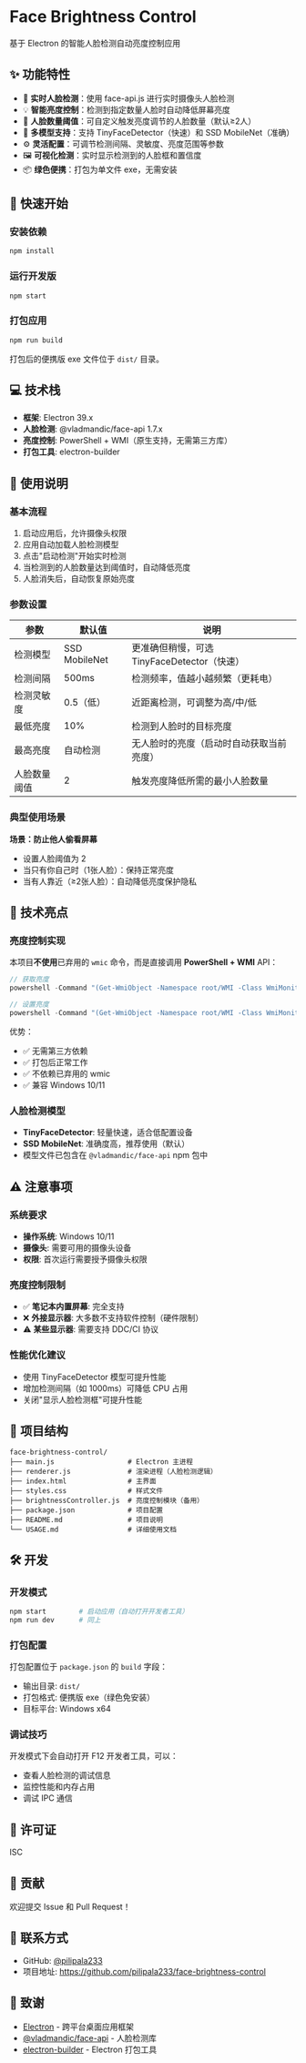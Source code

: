 # Face Brightness Control

基于 Electron 的智能人脸检测自动亮度控制应用

## ✨ 功能特性

- 🎥 **实时人脸检测**：使用 face-api.js 进行实时摄像头人脸检测
- 💡 **智能亮度控制**：检测到指定数量人脸时自动降低屏幕亮度
- 🎯 **人脸数量阈值**：可自定义触发亮度调节的人脸数量（默认≥2人）
- 🔧 **多模型支持**：支持 TinyFaceDetector（快速）和 SSD MobileNet（准确）
- ⚙️ **灵活配置**：可调节检测间隔、灵敏度、亮度范围等参数
- 🖼️ **可视化检测**：实时显示检测到的人脸框和置信度
- 📦 **绿色便携**：打包为单文件 exe，无需安装

## 🚀 快速开始

### 安装依赖

```bash
npm install
```

### 运行开发版

```bash
npm start
```

### 打包应用

```bash
npm run build
```

打包后的便携版 exe 文件位于 `dist/` 目录。

## 💻 技术栈

- **框架**: Electron 39.x
- **人脸检测**: @vladmandic/face-api 1.7.x
- **亮度控制**: PowerShell + WMI（原生支持，无需第三方库）
- **打包工具**: electron-builder

## 📖 使用说明

### 基本流程

1. 启动应用后，允许摄像头权限
2. 应用自动加载人脸检测模型
3. 点击"启动检测"开始实时检测
4. 当检测到的人脸数量达到阈值时，自动降低亮度
5. 人脸消失后，自动恢复原始亮度

### 参数设置

| 参数 | 默认值 | 说明 |
|------|--------|------|
| 检测模型 | SSD MobileNet | 更准确但稍慢，可选 TinyFaceDetector（快速） |
| 检测间隔 | 500ms | 检测频率，值越小越频繁（更耗电） |
| 检测灵敏度 | 0.5（低） | 近距离检测，可调整为高/中/低 |
| 最低亮度 | 10% | 检测到人脸时的目标亮度 |
| 最高亮度 | 自动检测 | 无人脸时的亮度（启动时自动获取当前亮度） |
| 人脸数量阈值 | 2 | 触发亮度降低所需的最小人脸数量 |

### 典型使用场景

**场景：防止他人偷看屏幕**
- 设置人脸阈值为 2
- 当只有你自己时（1张人脸）：保持正常亮度
- 当有人靠近（≥2张人脸）：自动降低亮度保护隐私

## 🔧 技术亮点

### 亮度控制实现

本项目**不使用**已弃用的 `wmic` 命令，而是直接调用 **PowerShell + WMI** API：

```javascript
// 获取亮度
powershell -Command "(Get-WmiObject -Namespace root/WMI -Class WmiMonitorBrightness).CurrentBrightness"

// 设置亮度
powershell -Command "(Get-WmiObject -Namespace root/WMI -Class WmiMonitorBrightnessMethods).WmiSetBrightness(1, 50)"
```

优势：
- ✅ 无需第三方依赖
- ✅ 打包后正常工作
- ✅ 不依赖已弃用的 wmic
- ✅ 兼容 Windows 10/11

### 人脸检测模型

- **TinyFaceDetector**: 轻量快速，适合低配置设备
- **SSD MobileNet**: 准确度高，推荐使用（默认）
- 模型文件已包含在 `@vladmandic/face-api` npm 包中

## ⚠️ 注意事项

### 系统要求

- **操作系统**: Windows 10/11
- **摄像头**: 需要可用的摄像头设备
- **权限**: 首次运行需要授予摄像头权限

### 亮度控制限制

- ✅ **笔记本内置屏幕**: 完全支持
- ❌ **外接显示器**: 大多数不支持软件控制（硬件限制）
- ⚠️ **某些显示器**: 需要支持 DDC/CI 协议

### 性能优化建议

- 使用 TinyFaceDetector 模型可提升性能
- 增加检测间隔（如 1000ms）可降低 CPU 占用
- 关闭"显示人脸检测框"可提升性能

## 📁 项目结构

```
face-brightness-control/
├── main.js                  # Electron 主进程
├── renderer.js              # 渲染进程（人脸检测逻辑）
├── index.html               # 主界面
├── styles.css               # 样式文件
├── brightnessController.js  # 亮度控制模块（备用）
├── package.json             # 项目配置
├── README.md                # 项目说明
└── USAGE.md                 # 详细使用文档
```

## 🛠️ 开发

### 开发模式

```bash
npm start        # 启动应用（自动打开开发者工具）
npm run dev      # 同上
```

### 打包配置

打包配置位于 `package.json` 的 `build` 字段：

- 输出目录: `dist/`
- 打包格式: 便携版 exe（绿色免安装）
- 目标平台: Windows x64

### 调试技巧

开发模式下会自动打开 F12 开发者工具，可以：
- 查看人脸检测的调试信息
- 监控性能和内存占用
- 调试 IPC 通信

## 📄 许可证

ISC

## 🤝 贡献

欢迎提交 Issue 和 Pull Request！

## 📮 联系方式

- GitHub: [@pilipala233](https://github.com/pilipala233)
- 项目地址: https://github.com/pilipala233/face-brightness-control

## 🙏 致谢

- [Electron](https://www.electronjs.org/) - 跨平台桌面应用框架
- [@vladmandic/face-api](https://github.com/vladmandic/face-api) - 人脸检测库
- [electron-builder](https://www.electron.build/) - Electron 打包工具

